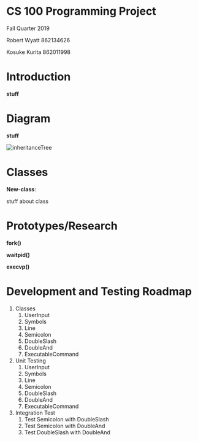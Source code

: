 # CS 100 Programming Project

Fall Quarter 2019

Robert Wyatt 862134626

Kosuke Kurita 862011998

# Introduction
**stuff**

# Diagram
**stuff**

![inheritanceTree](https://github.com/cs100/assignment-team_robert_kosuke/blob/master/images/inheritancetree.png)


# Classes
**New-class**: 

stuff about class

# Prototypes/Research
**fork()**

**waitpid()**

**execvp()**

# Development and Testing Roadmap
1. Classes
	1. UserInput
	2. Symbols
	3. Line
	4. Semicolon
	5. DoubleSlash
	6. DoubleAnd
	7. ExecutableCommand 
2. Unit Testing
	1. UserInput
	2. Symbols
	3. Line
	4. Semicolon
	5. DoubleSlash
	6. DoubleAnd
	7. ExecutableCommand
3. Integration Test
	1. Test Semicolon with DoubleSlash
	2. Test Semicolon with DoubleAnd
	3. Test DoubleSlash with DoubleAnd

